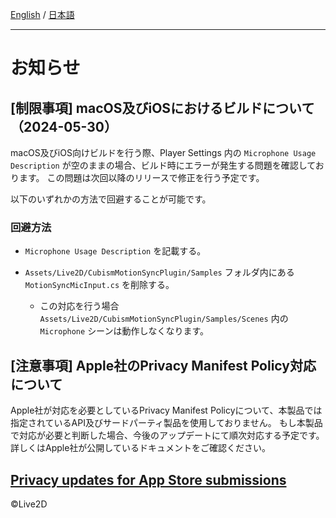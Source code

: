[English](NOTICE.md) / [日本語](NOTICE.ja.md)

---

# お知らせ

## [制限事項] macOS及びiOSにおけるビルドについて（2024-05-30）

macOS及びiOS向けビルドを行う際、Player Settings 内の `Microphone Usage Description` が空のままの場合、ビルド時にエラーが発生する問題を確認しております。
この問題は次回以降のリリースで修正を行う予定です。

以下のいずれかの方法で回避することが可能です。

### 回避方法

* `Microphone Usage Description` を記載する。

* `Assets/Live2D/CubismMotionSyncPlugin/Samples` フォルダ内にある `MotionSyncMicInput.cs` を削除する。
  * この対応を行う場合 `Assets/Live2D/CubismMotionSyncPlugin/Samples/Scenes` 内の `Microphone` シーンは動作しなくなります。


## [注意事項] Apple社のPrivacy Manifest Policy対応について

Apple社が対応を必要としているPrivacy Manifest Policyについて、本製品では指定されているAPI及びサードパーティ製品を使用しておりません。
もし本製品で対応が必要と判断した場合、今後のアップデートにて順次対応する予定です。
詳しくはApple社が公開しているドキュメントをご確認ください。

[Privacy updates for App Store submissions](https://developer.apple.com/news/?id=3d8a9yyh)
---

©Live2D
